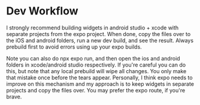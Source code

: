 # Dev Workflow

I strongly recommend building widgets in android studio + xcode with separate projects from the expo project. When done, copy the files over to the iOS and android folders, run a new dev build, and see the result. Always prebuild first to avoid errors using up your expo builds. 

Note you can also do npx expo run, and then open the ios and android folders in xcode/android studio respectively. If you're careful you can do this, but note that any local prebuild will wipe all changes. You only make that mistake once before the tears appear. Personally, I think expo needs to improve on this mechanism and my approach is to keep widgets in separate projects and copy the files over. You may prefer the expo route, if you're brave.